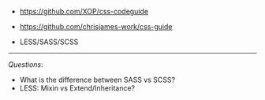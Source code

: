- https://github.com/XOP/css-codeguide
- https://github.com/chrisjames-work/css-guide

- LESS/SASS/SCSS

-------------------
*Questions*:
- What is the difference between SASS vs SCSS?
- LESS: Mixin vs Extend/Inheritance?
